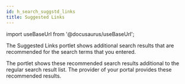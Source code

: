 ```yaml
---
id: h_search_suggstd_links
title: Suggested Links
---
```

import useBaseUrl from '@docusaurus/useBaseUrl';



The Suggested Links portlet shows additional search results that are recommended for the search terms that you entered.

The portlet shows these recommended search results additional to the regular search result list. The provider of your portal provides these recommended results.

